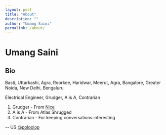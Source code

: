 ```yaml
---
layout: post
title: "About"
description: ""
author: "Umang Saini"
permalink: /about/
---
```


<h1>Umang Saini</h1>
<h2>Bio</h2>
Basti, Uttarkashi, Agra, Roorkee, Haridwar, Meerut, Agra, Bangalore, Greater Noida, New Delhi, Bengaluru

Electrical Engineer,  Grudger, A is A,  Contrarian


1. Grudger - From [Nice](../../../2007/06/nice/)
2. A is A - From Atlas Shrugged
3. Contrarian - For keeping conversations interesting

--
US
[@poloolop](https://twitter.com/poloolop)
